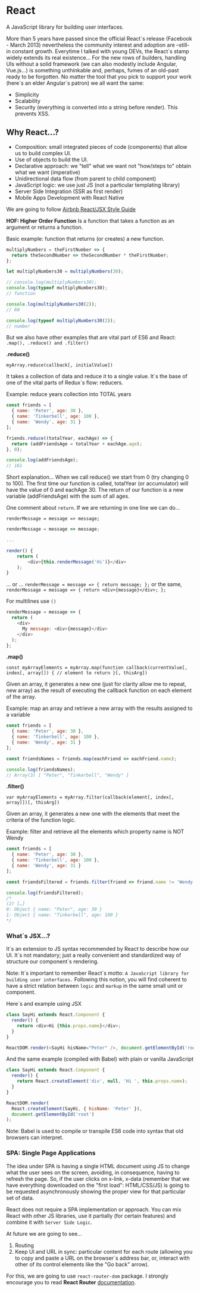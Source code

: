 # React

A JavaScript library for building user interfaces.

More than 5 years have passed since the official React´s release (Facebook - March 2013) nevertheless the community interest and adoption are –still- in constant growth.
Everytime I talked with young DEVs, the React´s stamp widely extends its real existence… For the new rows of builders, handling UIs without a solid framework (we can also modestly include Angular, Vue.js…) is something unthinkable and, perhaps, fumes of an old-past ready to be forgotten.
No matter the tool that you pick to support your work (here´s an elder Angular´s patron) we all want the same:

* Simplicity
* Scalability
* Security (everything is converted into a string before render). This prevents XSS.

## Why React...?

* Composition: small integrated pieces of code (components) that allow us to build complex UI.
* Use of objects to build the UI.
* Declarative approach: we "tell" what we want not "how/steps to" obtain what we want (imperative)
* Unidirectional data flow (from parent to child component)
* JavaScript logic: we use just JS (not a particular templating library)
* Server Side Integration (SSR as first render)
* Mobile Apps Development with React Native

We are going to follow [Airbnb React/JSX Style Guide](https://github.com/airbnb/javascript/tree/master/react)

**HOF: Higher Order Function**
Is a function that takes a function as an argument or returns a function.

Basic example: function that returns (or creates) a new function.

```javascript
multiplyNumbers = theFirstNumber => {
  return theSecondNumber => theSecondNumber * theFirstNumber;
};

let multiplyNumbers30 = multiplyNumbers(30);

// console.log(multiplyNumbers30);
console.log(typeof multiplyNumbers30);
// function

console.log(multiplyNumbers30(2));
// 60

console.log(typeof multiplyNumbers30(2));
// number
```

But we also have other examples that are vital part of ES6 and React: `.map(), .reduce() and .filter()`

**.reduce()**

`myArray.reduce(callback[, initialValue])`

It takes a collection of data and reduce it to a single value.
It´s the base of one of the vital parts of Redux´s flow: reducers.

Example: reduce years collection into TOTAL years

```javascript
const friends = [
  { name: 'Peter', age: 30 },
  { name: 'Tinkerbell', age: 100 },
  { name: 'Wendy', age: 31 }
];

friends.reduce((totalYear, eachAge) => {
  return (addFriendsAge = totalYear + eachAge.age);
}, 0);

console.log(addFriendsAge);
// 161
```

Short explanation...
When we call reduce() we start from 0 (try changing 0 to 100).
The first time our function is called, totalYear (or accumulator) will have the value of 0 and eachAge 30.
The return of our function is a new variable (addFriendsAge) with the sum of all ages.

One comment about `return`.
If we are returning in one line we can do...

`renderMessage = message => message;`

```javascript
renderMessage = message => message;

...

render() {
	return (
		<div>{this.renderMessage('Hi')}</div>
	);
}
```

... or ... `renderMessage = message => { return message; };` or the same, `renderMessage = message => { return <div>{message}</div>; };`

For multilines use `()`

```javascript
renderMessage = message => {
  return (
    <div>
      My message: <div>{message}</div>
    </div>
  );
};
```

**.map()**

`const myArrayElements = myArray.map(function callback(currentValue[, index[, array]]) { // element to return }[, thisArg])`

Given an array, it generates a new one (just for clarity allow me to repeat, new array) as the result of executing the callback function on each element of the array.

Example: map an array and retrieve a new array with the results assigned to a variable

```javascript
const friends = [
  { name: 'Peter', age: 30 },
  { name: 'Tinkerbell', age: 100 },
  { name: 'Wendy', age: 31 }
];

const friendsNames = friends.map(eachFriend => eachFriend.name);

console.log(friendsNames);
// Array(3) [ "Peter", "Tinkerbell", "Wendy" ]
```

**.filter()**

`var myArrayElements = myArray.filter(callback(element[, index[, array]])[, thisArg])`

Given an array, it generates a new one with the elements that meet the criteria of the function logic.

Example: filter and retrieve all the elements which property name is NOT Wendy

```javascript
const friends = [
  { name: 'Peter', age: 30 },
  { name: 'Tinkerbell', age: 100 },
  { name: 'Wendy', age: 31 }
];

const friendsFiltered = friends.filter(friend => friend.name != 'Wendy');

console.log(friendsFiltered);
/*
(2) […]
0: Object { name: "Peter", age: 30 }
1: Object { name: "Tinkerbell", age: 100 }
*/
```

### What´s JSX...?

It´s an extension to JS syntax recommended by React to describe how our UI. It´s not mandatory; just a really convenient and standardized way of structure our component´s rendering.

Note: It´s important to remember React´s motto: `A JavaScript library for building user interfaces.` Following this notion, you will find coherent to have a strict relation between `logic` and `markup` in the same small unit or component.

Here´s and example using JSX

```javascript
class SayHi extends React.Component {
  render() {
    return <div>Hi {this.props.name}</div>;
  }
}

ReactDOM.render(<SayHi hisName="Peter" />, document.getElementById('root'));
```

And the same example (compiled with Babel) with plain or vanilla JavaScript

```javascript
class SayHi extends React.Component {
  render() {
    return React.createElement('div', null, 'Hi ', this.props.name);
  }
}

ReactDOM.render(
  React.createElement(SayHi, { hisName: 'Peter' }),
  document.getElementById('root')
);
```

Note: Babel is used to compile or transpile ES6 code into syntax that old browsers can interpret.

### SPA: Single Page Applications

The idea under SPA is having a single HTML document using JS to change what the user sees on the screen, avoiding, in consequence, having to refresh the page.
So, if the user clicks on x-link, x-data (remember that we have everything downloaded on the "first load": HTML/CSS/JS) is going to be requested asynchronously showing the proper view for that particular set of data.

React does not require a SPA implementation or approach. You can mix React with other JS libraries, use it partially (for certain features) and combine it with `Server Side Logic`.

At future we are going to see...

1. Routing
2. Keep UI and URL in sync: particular content for each route (allowing you to copy and paste a URL on the browser´s address bar, or, interact with other of its control elements like the "Go back" arrow).

For this, we are going to use `react-router-dom` package. I strongly encourage you to read **React Router** [documentation](https://github.com/ReactTraining/react-router).
